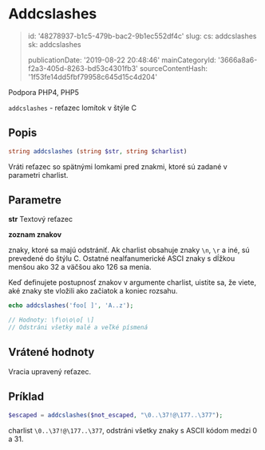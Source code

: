 Addcslashes
===========

> id: '48278937-b1c5-479b-bac2-9b1ec552df4c'
> slug:
> 	cs: addcslashes
> 	sk: addcslashes
> 
> publicationDate: '2019-08-22 20:48:46'
> mainCategoryId: '3666a8a6-f2a3-405d-8263-bd53c4301fb3'
> sourceContentHash: '1f53fe14dd5fbf79958c645d15c4d204'

Podpora PHP4, PHP5

`addcslashes` - reťazec lomítok v štýle C

Popis
--------------------------

```php
string addcslashes (string $str, string $charlist)
```

Vráti reťazec so spätnými lomkami pred znakmi, ktoré sú zadané v parametri charlist.

Parametre
--------------------------

**str** Textový reťazec

**zoznam znakov**

znaky, ktoré sa majú odstrániť. Ak charlist obsahuje znaky `\n`, `\r` a iné, sú prevedené do štýlu C. Ostatné nealfanumerické ASCI znaky s dĺžkou menšou ako 32 a väčšou ako 126 sa menia.

Keď definujete postupnosť znakov v argumente charlist, uistite sa, že viete, aké znaky ste vložili ako začiatok a koniec rozsahu.

```php
echo addcslashes('foo[ ]', 'A..z');

// Hodnoty: \f\o\o\o[ \]
// Odstráni všetky malé a veľké písmená
```

Vrátené hodnoty
--------------------------

Vracia upravený reťazec.

Príklad
--------------------------

```php
$escaped = addcslashes($not_escaped, "\0..\37!@\177..\377");
```

charlist `\0..\37!@\177..\377`, odstráni všetky znaky s ASCII kódom medzi 0 a 31.
